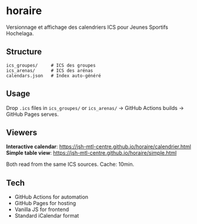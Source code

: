 # horaire

Versionnage et affichage des calendriers ICS pour Jeunes Sportifs Hochelaga.

## Structure

```
ics_groupes/     # ICS des groupes
ics_arenas/      # ICS des arénas
calendars.json   # Index auto-généré
```

## Usage

Drop `.ics` files in `ics_groupes/` or `ics_arenas/` → GitHub Actions builds → GitHub Pages serves.

## Viewers

**Interactive calendar**: https://jsh-mtl-centre.github.io/horaire/calendrier.html  
**Simple table view**: https://jsh-mtl-centre.github.io/horaire/simple.html

Both read from the same ICS sources. Cache: 10min.

## Tech

- GitHub Actions for automation
- GitHub Pages for hosting
- Vanilla JS for frontend
- Standard iCalendar format
